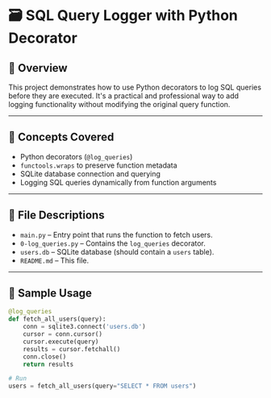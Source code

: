 # 🗃️ SQL Query Logger with Python Decorator

## 📌 Overview

This project demonstrates how to use Python decorators to log SQL queries before they are executed. It's a practical and professional way to add logging functionality without modifying the original query function.

---

## 🧠 Concepts Covered

- Python decorators (`@log_queries`)
- `functools.wraps` to preserve function metadata
- SQLite database connection and querying
- Logging SQL queries dynamically from function arguments

---

## 🔧 File Descriptions

- `main.py` – Entry point that runs the function to fetch users.
- `0-log_queries.py` – Contains the `log_queries` decorator.
- `users.db` – SQLite database (should contain a `users` table).
- `README.md` – This file.

---

## 🧪 Sample Usage

```python
@log_queries
def fetch_all_users(query):
    conn = sqlite3.connect('users.db')
    cursor = conn.cursor()
    cursor.execute(query)
    results = cursor.fetchall()
    conn.close()
    return results

# Run
users = fetch_all_users(query="SELECT * FROM users")
